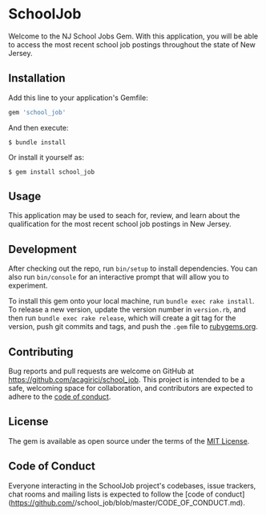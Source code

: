 # SchoolJob

Welcome to the NJ School Jobs Gem. With this application, you will be able to access the most recent school job postings throughout the state of New Jersey.

## Installation

Add this line to your application's Gemfile:

```ruby
gem 'school_job'
```

And then execute:

    $ bundle install

Or install it yourself as:

    $ gem install school_job

## Usage

This application may be used to seach for, review, and learn about the qualification for the most recent school job postings in New Jersey. 

## Development

After checking out the repo, run `bin/setup` to install dependencies. You can also run `bin/console` for an interactive prompt that will allow you to experiment.

To install this gem onto your local machine, run `bundle exec rake install`. To release a new version, update the version number in `version.rb`, and then run `bundle exec rake release`, which will create a git tag for the version, push git commits and tags, and push the `.gem` file to [rubygems.org](https://rubygems.org).

## Contributing

Bug reports and pull requests are welcome on GitHub at https://github.com/acagirici/school_job. This project is intended to be a safe, welcoming space for collaboration, and contributors are expected to adhere to the [code of conduct](https://github.com/acagirici/school_job/blob/master/CODE_OF_CONDUCT.md).


## License

The gem is available as open source under the terms of the [MIT License](https://opensource.org/licenses/MIT).

## Code of Conduct

Everyone interacting in the SchoolJob project's codebases, issue trackers, chat rooms and mailing lists is expected to follow the [code of conduct](https://github.com/<github username>/school_job/blob/master/CODE_OF_CONDUCT.md).
